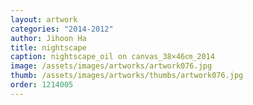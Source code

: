 ```yaml
---
layout: artwork
categories: "2014-2012"
author: Jihoon Ha
title: nightscape
caption: nightscape_oil on canvas_38×46㎝_2014
image: /assets/images/artworks/artwork076.jpg
thumb: /assets/images/artworks/thumbs/artwork076.jpg
order: 1214005
---
```

